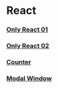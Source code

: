 ﻿# React

### [Only React 01](https://github.com/AndriiKot/React_only__01)
### [Only React 02](https://github.com/AndriiKot/React_only__02)
### [Counter](https://github.com/AndriiKot/React/tree/main/Counter)
### [Modal Window](https://github.com/AndriiKot/React/tree/main/Modal_Window)
